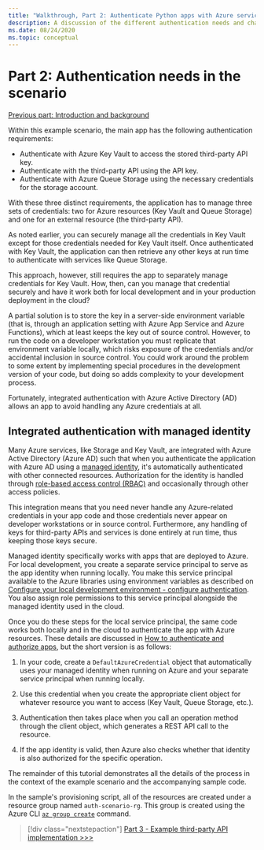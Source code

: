 ```yaml
---
title: "Walkthrough, Part 2: Authenticate Python apps with Azure services"
description: A discussion of the different authentication needs and challenges in the example scenario, and how those challenges are met with Azure integrated authentication.
ms.date: 08/24/2020
ms.topic: conceptual
---
```


# Part 2: Authentication needs in the scenario

[Previous part: Introduction and background](walkthrough-tutorial-authentication-01.md)

Within this example scenario, the main app has the following authentication requirements:

- Authenticate with Azure Key Vault to access the stored third-party API key.
- Authenticate with the third-party API using the API key.
- Authenticate with Azure Queue Storage using the necessary credentials for the storage account.

With these three distinct requirements, the application has to manage three sets of credentials: two for Azure resources (Key Vault and Queue Storage) and one for an external resource (the third-party API).

As noted earlier, you can securely manage all the credentials in Key Vault except for those credentials needed for Key Vault itself. Once authenticated with Key Vault, the application can then retrieve any other keys at run time to authenticate with services like Queue Storage.

This approach, however, still requires the app to separately manage credentials for Key Vault. How, then, can you manage that credential securely and have it work both for local development and in your production deployment in the cloud?

A partial solution is to store the key in a server-side environment variable (that is, through an application setting with Azure App Service and Azure Functions), which at least keeps the key out of source control. However, to run the code on a developer workstation you must replicate that environment variable locally, which risks exposure of the credentials and/or accidental inclusion in source control. You could work around the problem to some extent by implementing special procedures in the development version of your code, but doing so adds complexity to your development process.

Fortunately, integrated authentication with Azure Active Directory (AD) allows an app to avoid handling any Azure credentials at all.

## Integrated authentication with managed identity

Many Azure services, like Storage and Key Vault, are integrated with Azure Active Directory (Azure AD) such that when you authenticate the application with Azure AD using a [managed identity](/azure/active-directory/managed-identities-azure-resources/overview), it's automatically authenticated with other connected resources. Authorization for the identity is handled through [role-based access control (RBAC)](how-to-assign-role-permissions.md) and occasionally through other access policies.

This integration means that you need never handle any Azure-related credentials in your app code and those credentials never appear on developer workstations or in source control. Furthermore, any handling of keys for third-party APIs and services is done entirely at run time, thus keeping those keys secure.

Managed identity specifically works with apps that are deployed to Azure. For local development, you create a separate service principal to serve as the app identity when running locally. You make this service principal available to the Azure libraries using environment variables as described on [Configure your local development environment - configure authentication](configure-local-development-environment.md#configure-authentication). You also assign role permissions to this service principal alongside the managed identity used in the cloud.

Once you do these steps for the local service principal, the same code works both locally and in the cloud to authenticate the app with Azure resources. These details are discussed in [How to authenticate and authorize apps](azure-sdk-authenticate.md), but the short version is as follows:

1. In your code, create a `DefaultAzureCredential` object that automatically uses your managed identity when running on Azure and your separate service principal when running locally.

1. Use this credential when you create the appropriate client object for whatever resource you want to access (Key Vault, Queue Storage, etc.).

1. Authentication then takes place when you call an operation method through the client object, which generates a REST API call to the resource.

1. If the app identity is valid, then Azure also checks whether that identity is also authorized for the specific operation.

The remainder of this tutorial demonstrates all the details of the process in the context of the example scenario and the accompanying sample code.

In the sample's provisioning script, all of the resources are created under a resource group named `auth-scenario-rg`. This group is created using the Azure CLI [`az group create`](/cli/azure/group?view=azure-cli-latest#az-group-create) command.

> [!div class="nextstepaction"]
> [Part 3 - Example third-party API implementation >>>](walkthrough-tutorial-authentication-03.md)
